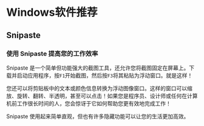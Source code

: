 # Windows软件推荐
## Snipaste

### 使用 Snipaste 提高您的工作效率

Snipaste 是一个简单但功能强大的截图工具，还允许您将截图固定在屏幕上。下载并启动应用程序，按`F1`开始截图，然后按`F3`将其粘贴为浮动窗口。就是这样！

您还可以将剪贴板中的文本或颜色信息转换为浮动图像窗口。这样的窗口可以缩放、旋转、翻转、半透明，甚至可以点击！如果您是程序员、设计师或任何在计算机前工作很长时间的人，您会惊讶于它如何帮助您更有效地完成工作！

Snipaste 使用起来简单直观，但也有许多隐藏功能可以让您的生活更加高效。